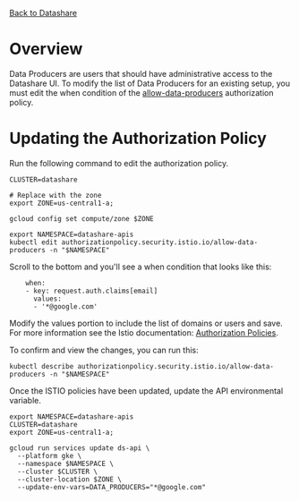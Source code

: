 [Back to Datashare](./README.md)

# Overview
Data Producers are users that should have administrative access to the Datashare UI. To modify the list of Data Producers for an existing setup, you must edit the when condition of the [allow-data-producers](./api/v1alpha/istio-manifests/1.4/authz/allow-data-producers-policy.yaml) authorization policy.

# Updating the Authorization Policy
Run the following command to edit the authorization policy.

```
CLUSTER=datashare

# Replace with the zone
export ZONE=us-central1-a;

gcloud config set compute/zone $ZONE

export NAMESPACE=datashare-apis
kubectl edit authorizationpolicy.security.istio.io/allow-data-producers -n "$NAMESPACE"
```

Scroll to the bottom and you'll see a when condition that looks like this:

```
    when:
    - key: request.auth.claims[email]
      values:
      - '*@google.com'
```

Modify the values portion to include the list of domains or users and save. For more information see the Istio documentation: [Authorization Policies](https://istio.io/v1.4/docs/reference/config/security/authorization-policy/).

To confirm and view the changes, you can run this:

```
kubectl describe authorizationpolicy.security.istio.io/allow-data-producers -n "$NAMESPACE"
```

Once the ISTIO policies have been updated, update the API environmental variable.

```
export NAMESPACE=datashare-apis
CLUSTER=datashare
export ZONE=us-central1-a;

gcloud run services update ds-api \
  --platform gke \
  --namespace $NAMESPACE \
  --cluster $CLUSTER \
  --cluster-location $ZONE \
  --update-env-vars=DATA_PRODUCERS="*@google.com"
```
